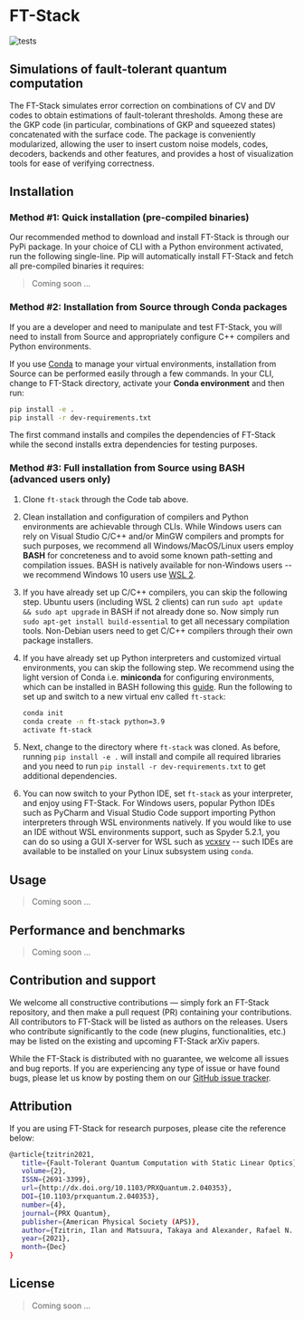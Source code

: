 # FT-Stack
![tests](https://github.com/XanaduAI/ft-stack/actions/workflows/tests.yaml/badge.svg?branch=main)

## Simulations of fault-tolerant quantum computation
The FT-Stack simulates error correction on combinations of CV and DV codes to obtain estimations of fault-tolerant thresholds. Among these are the GKP code (in particular, combinations of GKP and squeezed states) concatenated with the surface code. The package is conveniently modularized, allowing the user to insert custom noise models, codes, decoders, backends and other features, and provides a host of visualization tools for ease of verifying correctness.

## Installation 

### Method #1: Quick installation (pre-compiled binaries)

Our recommended method to download and install FT-Stack is through our PyPi package. In your choice of CLI with a Python environment activated, run the following single-line. Pip will automatically install FT-Stack and fetch all pre-compiled binaries it requires:

> Coming soon ...

### Method #2: Installation from Source through Conda packages  

If you are a developer and need to manipulate and test FT-Stack, you will need to install from Source and appropriately configure C++ compilers and Python environments. 

If you use [Conda](https://docs.conda.io/projects/conda/en/latest/user-guide/index.html) to manage your virtual environments, installation from Source can be performed easily through a few commands. In your CLI, change to FT-Stack directory, activate your **Conda environment** and then run:
```bash
pip install -e .
pip install -r dev-requirements.txt
``` 
The first command installs and compiles the dependencies of FT-Stack while the second installs extra dependencies for testing purposes.

### Method #3: Full installation from Source using BASH (advanced users only)

1. Clone `ft-stack` through the Code tab above.

2. Clean installation and configuration of compilers and Python environments are achievable through CLIs. While Windows users can rely on Visual Studio C/C++ and/or MinGW compilers and prompts for such purposes, we recommend all Windows/MacOS/Linux users employ **BASH** for concreteness and to avoid some known path-setting and compilation issues. BASH is natively available for non-Windows users -- we recommend Windows 10 users use [WSL 2](https://docs.microsoft.com/en-gb/windows/wsl/install).

3. If you have already set up C/C++ compilers, you can skip the following step. Ubuntu users (including WSL 2 clients) can run `sudo apt update && sudo apt upgrade` in BASH if not already done so. Now simply run `sudo apt-get install build-essential` to get all necessary compilation tools. Non-Debian users need to get C/C++ compilers through their own package installers.

4. If you have already set up Python interpreters and customized virtual environments, you can skip the following step. We recommend using the light version of Conda i.e. **miniconda** for configuring environments, which can be installed in BASH following this [guide](https://docs.conda.io/projects/conda/en/latest/user-guide/install/linux.html). Run the following to set up and switch to a new virtual env called `ft-stack`:
    ```bash
    conda init
    conda create -n ft-stack python=3.9
    activate ft-stack
    ```
5. Next, change to the directory where `ft-stack` was cloned. As before, running `pip install -e .` will install and compile all required libraries and you need to run `pip install -r dev-requirements.txt` to get additional dependencies. 

6. You can now switch to your Python IDE, set `ft-stack` as your interpreter, and enjoy using FT-Stack. For Windows users, popular Python IDEs such as PyCharm and Visual Studio Code support importing Python interpreters through WSL environments natively. If you would like to use an IDE without WSL environments support, such as Spyder 5.2.1, you can do so using a GUI X-server for WSL such as [vcxsrv](https://sourceforge.net/projects/vcxsrv/) -- such IDEs are available to be installed on your Linux subsystem using `conda`.

## Usage

> Coming soon ...

## Performance and benchmarks

> Coming soon ...

## Contribution and support

We welcome all constructive contributions — simply fork an FT-Stack repository, and then make a pull request (PR) containing your contributions. All contributors to FT-Stack will be listed as authors on the releases. Users who contribute significantly to the code (new plugins, functionalities, etc.) may be listed on the existing and upcoming FT-Stack arXiv papers.

While the FT-Stack is distributed with no guarantee, we welcome all issues and bug reports. If you are experiencing any type of issue or have found bugs, please let us know by posting them on our [GitHub issue tracker](https://github.com/XanaduAI/ft-stack/issues).

## Attribution

If you are using FT-Stack for research purposes, please cite the reference below:

```bash
@article{tzitrin2021,
   title={Fault-Tolerant Quantum Computation with Static Linear Optics},
   volume={2},
   ISSN={2691-3399},
   url={http://dx.doi.org/10.1103/PRXQuantum.2.040353},
   DOI={10.1103/prxquantum.2.040353},
   number={4},
   journal={PRX Quantum},
   publisher={American Physical Society (APS)},
   author={Tzitrin, Ilan and Matsuura, Takaya and Alexander, Rafael N. and Dauphinais, Guillaume and Bourassa, J. Eli and Sabapathy, Krishna K. and Menicucci, Nicolas C. and Dhand, Ish},
   year={2021},
   month={Dec}
}

```

## License

> Coming soon ...
